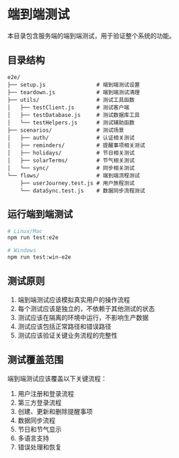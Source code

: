 # 端到端测试

本目录包含服务端的端到端测试，用于验证整个系统的功能。

## 目录结构

```
e2e/
├── setup.js                # 端到端测试设置
├── teardown.js             # 端到端测试清理
├── utils/                  # 测试工具函数
│   ├── testClient.js       # 测试客户端
│   ├── testDatabase.js     # 测试数据库工具
│   └── testHelpers.js      # 测试辅助函数
├── scenarios/              # 测试场景
│   ├── auth/               # 认证相关测试
│   ├── reminders/          # 提醒事项相关测试
│   ├── holidays/           # 节日相关测试
│   ├── solarTerms/         # 节气相关测试
│   └── sync/               # 同步相关测试
└── flows/                  # 端到端流程测试
    ├── userJourney.test.js # 用户旅程测试
    └── dataSync.test.js    # 数据同步流程测试
```

## 运行端到端测试

```bash
# Linux/Mac
npm run test:e2e

# Windows
npm run test:win-e2e
```

## 测试原则

1. 端到端测试应该模拟真实用户的操作流程
2. 每个测试应该是独立的，不依赖于其他测试的状态
3. 测试应该在隔离的环境中运行，不影响生产数据
4. 测试应该包括正常路径和错误路径
5. 测试应该验证关键业务流程的完整性

## 测试覆盖范围

端到端测试应该覆盖以下关键流程：

1. 用户注册和登录流程
2. 第三方登录流程
3. 创建、更新和删除提醒事项
4. 数据同步流程
5. 节日和节气显示
6. 多语言支持
7. 错误处理和恢复
